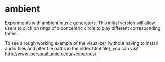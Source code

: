 # ambient
Experiments with ambient music generators. This initial version will allow users to click on rings of a concentric circle to play different corresponding tones.

To see a rough working example of the visualizer (without having to install audio files and alter file paths in the index.html file), you can visit http://www-personal.umich.edu/~ccbarnes/
